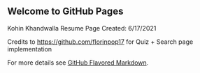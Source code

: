 ## Welcome to GitHub Pages

Kohin Khandwalla Resume Page
Created: 6/17/2021

Credits to https://github.com/florinpop17 for Quiz + Search page implementation


For more details see [GitHub Flavored Markdown](https://guides.github.com/features/mastering-markdown/).
